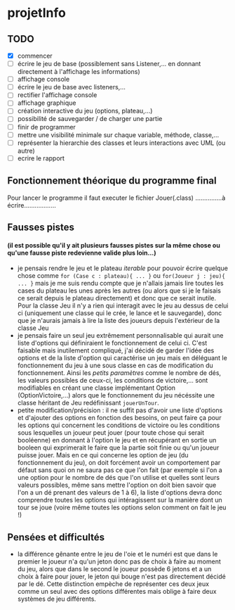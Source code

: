 # projetInfo

## TODO

- [x] commencer
- [ ] écrire le jeu de base (possiblement sans Listener,... en donnant directement à l'affichage les informations)
- [ ] affichage console
- [ ] écrire le jeu de base avec listeners,...
- [ ] rectifier l'affichage console
- [ ] affichage graphique
- [ ] création interactive du jeu (options, plateau,...)
- [ ] possibilité de sauvegarder / de charger une partie
- [ ] finir de programmer
- [ ] mettre une visibilité minimale sur chaque variable, méthode, classe,...
- [ ] représenter la hierarchie des classes et leurs interactions avec UML (ou autre)
- [ ] ecrire le rapport

## Fonctionnement théorique du programme final
Pour lancer le programme il faut executer le fichier Jouer(.class) ...............à écrire..................



## Fausses pistes
#### (il est possible qu'il y ait plusieurs fausses pistes sur la même chose ou qu'une fausse piste redevienne valide plus loin...)

- je pensais rendre le jeu et le plateau *iterable* pour pouvoir écrire quelque chose comme `for (Case c : plateau){ ... }` ou `for(Joueur j : jeu){ ... }` mais je me suis rendu compte que je n'allais jamais lire toutes les cases du plateau les unes après les autres (ou alors que si je le faisais ce serait depuis le plateau directement) et donc que ce serait inutile. Pour la classe Jeu il n'y a rien qui interagit avec le jeu au dessus de celui ci (uniquement une classe qui le crée, le lance et le sauvegarde), donc que je n'aurais jamais à lire la liste des joueurs depuis l'extérieur de la classe Jeu
- je pensais faire un seul jeu extrêmement personnalisable qui aurait une liste d'options qui définiraient le fonctionnement de celui ci. C'est faisable mais inutilement compliqué, j'ai décidé de garder l'idée des options et de la liste d'option qui caractérise un jeu mais en déléguant le fonctionnement du jeu à une sous classe en cas de modification du fonctionnement. Ainsi les *petits paramètres* comme le nombre de dés, les valeurs possibles de ceux-ci, les conditions de victoire,... sont modifiables en créant une classe implémentant Option (OptionVictoire,...) alors que le fonctionnement du jeu nécéssite une classe héritant de Jeu redéfinissant `jouerUnTour`.
- petite modification/précision : il ne suffit pas d'avoir une liste d'options et d'ajouter des options en fonction des besoins, on peut faire ça pour les options qui concernent les conditions de victoire ou les conditions sous lesquelles un joueur peut jouer (pour toute chose qui serait booléenne) en donnant à l'option le jeu et en récupérant en sortie un booleen qui exprimerait le faire que la partie soit finie ou qu'un joueur puisse jouer. Mais en ce qui concerne les option de jeu (du fonctionnement du jeu), on doit forcément avoir un comportement par défaut sans quoi on ne saura pas ce que l'on fait (par exemple si l'on a une option pour le nombre de dés que l'on utilise et quelles sont leurs valeurs possibles, même sans mettre l'option on doit bien savoir que l'on a un dé prenant des valeurs de 1 à 6), la liste d'options devra donc comprendre toutes les options qui intéragissent sur la manière dont un tour se joue (voire même toutes les options selon comment on fait le jeu !)


## Pensées et difficultés

- la différence gênante entre le jeu de l'oie et le numéri est que dans le premier le joueur n'a qu'un jeton donc pas de choix à faire au moment du jeu, alors que dans le second le joueur possède 6 jetons et a un choix à faire pour jouer, le jeton qui bouge n'est pas directement décidé par le dé. Cette distinction empèche de représenter ces deux jeux comme un seul avec des options différentes mais oblige à faire deux systèmes de jeu différents.